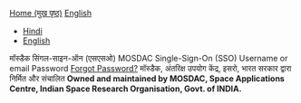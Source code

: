 [Home (मुख पृष्ठ)](https://mosdac.gov.in)
[English](https://mosdac.gov.in/auth/realms/Mosdac/protocol/openid-connect/auth?response_type=code&scope=openid%20email&client_id=mosdac&state=PBVKzmUgjkNqkEjeE5dqGokgm4o&redirect_uri=https%3A%2F%2Fwww.mosdac.gov.in%2Fuops%2Fredirect_uri&nonce=waAVAtXNjdCLV65_civZYtj-xaiu5XKbcsITAA3ACrc)
  * [Hindi](https://mosdac.gov.in/auth/realms/Mosdac/login-actions/authenticate?client_id=mosdac&tab_id=OL6mcrvCfFM&execution=9df053f1-55e1-4d2c-b1ae-a86b988114ed&kc_locale=hi)
  * [English](https://mosdac.gov.in/auth/realms/Mosdac/login-actions/authenticate?client_id=mosdac&tab_id=OL6mcrvCfFM&execution=9df053f1-55e1-4d2c-b1ae-a86b988114ed&kc_locale=en)


मॉस्डैक सिंगल-साइन-ऑन (एसएसओ) MOSDAC Single-Sign-On (SSO) 
Username or email
Password
[Forgot Password?](https://mosdac.gov.in/auth/realms/Mosdac/login-actions/reset-credentials?client_id=mosdac&tab_id=OL6mcrvCfFM)
मॉस्डैक, अंतरिक्ष उपयोग केंद्र, इसरो, भारत सरकार द्वारा निर्मित और संचालित
**Owned and maintained by MOSDAC, Space Applications Centre, Indian Space Research Organisation, Govt. of INDIA.**
